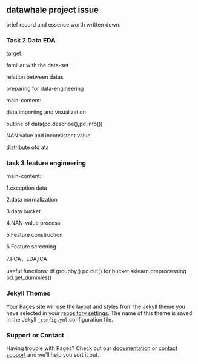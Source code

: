 ## datawhale project issue

brief record and essence worth written down.

### Task 2 Data EDA

target:

familiar with the data-set

relation between datas

preparing for data-engineering

main-content:

data importing and visualization

outline of data(pd.describe(),pd.info())

NAN value and inconsistent value

distribute ofd ata

### task 3 feature engineering

main-content:

1.exception data

2.data normalization

3.data bucket

4.NAN-value process

5.Feature construction

6.Feature screening

7.PCA，LDA,ICA

useful functions:
df.groupby()
pd.cut()  for bucket
sklearn.preprocessing
pd.get_dummies()

### Jekyll Themes

Your Pages site will use the layout and styles from the Jekyll theme you have selected in your [repository settings](https://github.com/PJSSABER/datawhale_ML-datamining/settings). The name of this theme is saved in the Jekyll `_config.yml` configuration file.

### Support or Contact

Having trouble with Pages? Check out our [documentation](https://help.github.com/categories/github-pages-basics/) or [contact support](https://github.com/contact) and we’ll help you sort it out.

